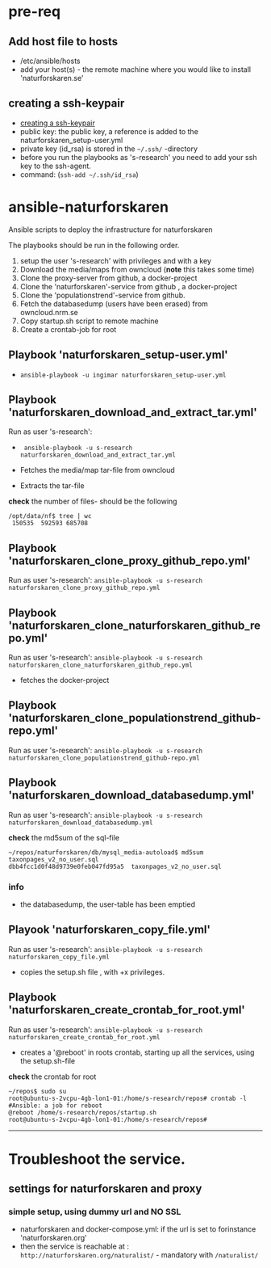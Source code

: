 # pre-req 

## Add host file to hosts
- /etc/ansible/hosts
- add your host(s) - the remote machine where you would like to install 'naturforskaren.se'



## creating a ssh-keypair
- [creating a ssh-keypair](https://docs.github.com/en/authentication/connecting-to-github-with-ssh/generating-a-new-ssh-key-and-adding-it-to-the-ssh-agent) 
- public key: the public key, a reference is added to the naturforskaren_setup-user.yml
- private key (id_rsa) is stored in the ``` ~/.ssh/ ``` -directory
- before you run the playbooks as 's-research' you need to add your ssh key to the ssh-agent.
- command: (``` ssh-add ~/.ssh/id_rsa ```)

# ansible-naturforskaren
Ansible scripts to deploy the infrastructure for naturforskaren

The playbooks should be run in the following order.
1. setup the user 's-research' with privileges and with a key
2. Download the media/maps from owncloud (**note** this takes some time)
3. Clone the proxy-server from github, a docker-project
4. Clone the 'naturforskaren'-service from github , a docker-project
5. Clone the 'populationstrend'-service from github.
6. Fetch the databasedump (users have been erased) from owncloud.nrm.se
7. Copy startup.sh script to remote machine
8. Create a crontab-job for root



## Playbook 'naturforskaren_setup-user.yml'
- ``` ansible-playbook -u ingimar naturforskaren_setup-user.yml ```

## Playbook 'naturforskaren_download_and_extract_tar.yml'
Run as user 's-research':
- ``` ansible-playbook -u s-research naturforskaren_download_and_extract_tar.yml```

- Fetches the media/map tar-file from owncloud
- Extracts the tar-file

**check** the number of files- should be the following 
```
/opt/data/nf$ tree | wc
 150535  592593 685708
``` 

## Playbook 'naturforskaren_clone_proxy_github_repo.yml'
Run as user 's-research':  ```ansible-playbook -u s-research naturforskaren_clone_proxy_github_repo.yml```

## Playbook 'naturforskaren_clone_naturforskaren_github_repo.yml'
Run as user 's-research': ```ansible-playbook -u s-research naturforskaren_clone_naturforskaren_github_repo.yml```
- fetches the docker-project

## Playbook 'naturforskaren_clone_populationstrend_github-repo.yml'
Run as user 's-research': ```ansible-playbook -u s-research naturforskaren_clone_populationstrend_github-repo.yml```

## Playbook 'naturforskaren_download_databasedump.yml' 
Run as user 's-research':  ```ansible-playbook -u s-research naturforskaren_download_databasedump.yml```

**check** the md5sum of the sql-file
```
~/repos/naturforskaren/db/mysql_media-autoload$ md5sum taxonpages_v2_no_user.sql 
dbb4fcc1d0f48d9739e0feb047fd95a5  taxonpages_v2_no_user.sql
``` 

### info
- the databasedump, the user-table has been emptied


## Playook 'naturforskaren_copy_file.yml'
Run as user 's-research':  ```ansible-playbook -u s-research naturforskaren_copy_file.yml``` 

- copies the setup.sh file , with +x privileges.

## Playbook 'naturforskaren_create_crontab_for_root.yml'
Run as user 's-research': ```ansible-playbook -u s-research naturforskaren_create_crontab_for_root.yml``` 

- creates a '@reboot' in roots crontab, starting up all the services, using the setup.sh-file

**check** the crontab for root
```
~/repos$ sudo su
root@ubuntu-s-2vcpu-4gb-lon1-01:/home/s-research/repos# crontab -l
#Ansible: a job for reboot
@reboot /home/s-research/repos/startup.sh
root@ubuntu-s-2vcpu-4gb-lon1-01:/home/s-research/repos#
```

-----------------
# Troubleshoot the service.

## settings for naturforskaren and proxy

### simple setup, using dummy url and NO SSL
- naturforskaren and docker-compose.yml: if the url is set to forinstance 'naturforskaren.org'
- then the service is reachable at : ``` http://naturforskaren.org/naturalist/ ``` - mandatory with ```/naturalist/```
